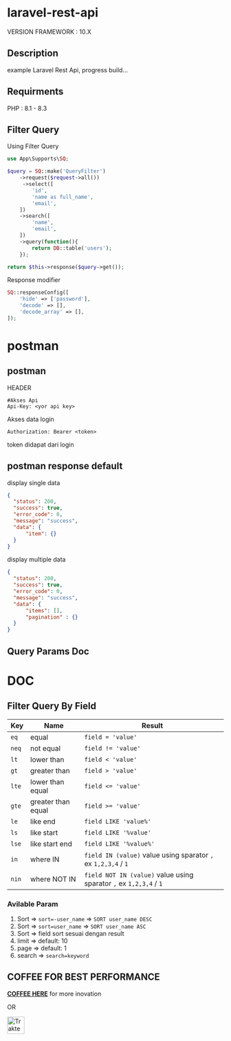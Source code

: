 # laravel-rest-api

VERSION FRAMEWORK : 10.X

## Description

example Laravel Rest Api,
progress build...

## Requirments

PHP :  	8.1 - 8.3

## Filter Query 

Using Filter Query
```php
use App\Supports\SQ;

$query = SQ::make('QueryFilter')
    ->request($request->all())
     ->select([
        'id',
        'name as full_name',
        'email',
    ])
    ->search([
        'name',
        'email',
    ])
    ->query(function(){
        return DB::table('users');
    });

return $this->response($query->get());
```

Response modifier
```php
SQ::responseConfig([
    'hide' => ['password'],
    'decode' => [],
    'decode_array' => [],
]);
```

# postman

## postman

HEADER
```
#Akses Api
Api-Key: <yor api key>
```

Akses data login
```
Authorization: Bearer <token>
```
token didapat dari login

## postman response default

display single data
```json
{
  "status": 200,
  "success": true,
  "error_code": 0,
  "message": "success",
  "data": {
      "item": {}
  }
}
```

display multiple data
```json
{
  "status": 200,
  "success": true,
  "error_code": 0,
  "message": "success",
  "data": {
      "items": [],
      "pagination" : {}
  }
}
```

## Query Params Doc

DOC
===============

## Filter Query By Field

| Key   | Name               | Result                                                             |
| ----- | ------------------ | ------------------------------------------------------------------ |
| `eq`  | equal              | `field = 'value'`                                                  |
| `neq` | not equal          | `field != 'value'`                                                 |
| `lt`  | lower than         | `field < 'value'`                                                  |
| `gt`  | greater than       | `field > 'value'`                                                  |
| `lte` | lower than equal   | `field <= 'value'`                                                 |
| `gte` | greater than equal | `field >= 'value'`                                                 |
| `le`  | like end           | `field LIKE 'value%'`                                              |
| `ls`  | like start         | `field LIKE '%value'`                                              |
| `lse` | like start end     | `field LIKE '%value%'`                                             |
| `in`  | where IN           | `field IN (value)` value using sparator `,` ex `1,2,3,4` / `1`     |
| `nin` | where NOT IN       | `field NOT IN (value)` value using sparator `,` ex `1,2,3,4` / `1` |

### Avilable Param
1. Sort => `sort=-user_name` => `SORT user_name DESC`
2. Sort => `sort=user_name` => `SORT user_name ASC`
3. Sort => field sort sesuai dengan result
4. limit => default: 10 
5. page => default: 1
6. search => `search=keyword` 


## COFFEE FOR BEST PERFORMANCE

**[COFFEE HERE](https://saidqb.github.io/coffee)** for more inovation

OR

<a href="https://trakteer.id/saidqb" target="_blank"><img id="wse-buttons-preview" src="https://cdn.trakteer.id/images/embed/trbtn-red-1.png?date=18-11-2023" height="40" style="border:0px;height:40px;" alt="Trakteer Saya"></a>

